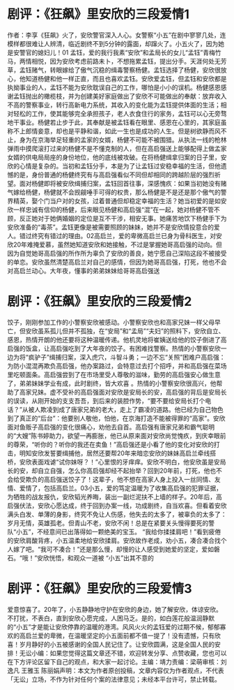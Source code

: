 # 剧评：《狂飙》里安欣的三段爱情1

作者：李享《狂飙》火了，安欣警官深入人心。女警察“小五”在剧中寥寥几处，连模样都很难让人辨清，临近剧终不到5分钟的露面，却蹿火了。小五火了，因为她是安警官的媳妇儿！01 孟钰，爱的我行我素“安欣”和孟局长的女儿“孟钰”青梅竹马，两情相悦，因为安欣考虑前路未卜，不想拖累孟钰，提出分手。天涯何处无芳草，孟钰赌气，转眼嫁给了傲气沉稳的缉毒警察杨健。孟钰选择了杨健，安欣很放心，他知道杨健和他一样正直，而且也喜欢孟钰。安欣爱孟钰，但孟钰和安欣都是执拗事业的人，孟钰不能为安欣耽误自己的工作，哪怕是小小的误机。杨健感恩感谢孟钰抛出的橄榄枝，并为创建美好家庭做出了安欣不可能做出的奉献：放弃收入不高的警察事业，转行高新电力系统，其收入的变化能为孟钰提供体面的生活；相对轻松的工作，使其能够完全承担孩子，老人衣食住行的家务，孟钰可以心无旁骛地干事业。杨健若止步于此，其奉献是被孟钰看在眼里、感恩在心里的，其家庭虽称不上郎情妾意，却也是平静和谐，如此一生也是成功的人生。但是树欲静而风不止，身为在京海举足轻重的孟家的女婿，杨健不可能不被围猎。从执法一线的枪林弹雨中摸爬滚打过来的杨健不是不懂克制的人，但在高启强送上能够配得上做孟家女婿的供电局局座的身份地位，他的底线被攻破。在将杨健缉拿归案的日子里，安欣的心情是复杂的。当初和孟钰分手，本是为了让孟钰过安稳幸福的生活，但他遗憾的是，身份普通的杨健终究有与高启强看似不同但却相同的跨越阶层的强烈祈望。面对杨健即将被安欣缉捕归案，孟钰回首往事，深感愧疚：如果当初她没有赌气嫁给杨健，杨健就不会觊觎唾手可得的权贵，那么杨健是不是还是那个傲气的警界精英，娶个门当户对的女孩，过着普通但却稳定幸福的生活？她当初爱的是如安欣一样忠诚有信仰的杨健，后来眼见杨健和高启强“混”在一起，她对杨健不管不顾，反正她对于她俩婚姻的定位是互不干涉，相安无事。她痛苦地饮下杨健手下为安欣准备的“毒茶”。孟钰更像是被需要照顾的妹妹，她并不是安欣情投意合的爱人。错过终究有错过的理由。02高启兰，爱的卑微高启兰已身为骨科医生，对安欣20年难掩爱慕，虽然她知道安欣和她接触，不过是掌握她哥高启强的动向。但因为自觉她哥高启强的所作所为辜负了安欣的善良，她宁愿自己深陷这段不被接受的单恋。安欣虽然清楚高启兰对自己的感情，但因为她哥高启强，打死，他也不会对高启兰动心。大年夜，懂事的弟弟妹妹给哥哥高启强送

# 剧评：《狂飙》里安欣的三段爱情2

饺子，刚刚参加工作的小警察安欣被感动。小警察安欣也和高家兄妹一样父母早亡，但安欣虽系孤儿但并不孤独，在“安局”和“孟局”“夫妇”的照料下，安欣自立、感恩，热情开朗的他还要将这种温暖传递。他机灵地将崔姨送给他的饺子倒进了高启强的饭盒，让高启强吃到了大年夜的饺子。有困难找警察。热情的小警察安欣一边为将“疯驴子”缉捕归案，深入虎穴，斗智斗勇；一边不忘“关照”困难户高启强：为防小混混再欺负高启强，他办案路过，会特意过去打个招呼，并和高启强在菜场里吃顿面条。高启强尝到了在市场里受人尊敬的滋味，勤劳的高启强安心做生意了，弟弟妹妹学业有成，此时剧终，皆大欢喜 。热情的小警察安欣很高兴，他帮助了高家兄妹。虚不受补的高启强面对安欣是安局长的安，高启强的背后是安局长的误读，从刚开始的支支吾吾，到后来的装腔作势，“要不要给安局长打个电话？”从被人欺凌到成了唐家兄弟的老大，走上了霸凌的道路。他已经为自己物色到了真正的“后台”：他要别人敬他，怕他，在京海打造不能被得罪的“高家”。安欣面对鱼贩子高启强的变化很痛心，劝他去自首。高启强有唐家兄弟和霸气聪明的“大嫂”陈书婷助力，欲望一再膨胀，他已从原来面对安欣尚觉愧疚，到庆幸眼前的尊荣，“听你的？听你的我还在卖鱼！”高启强还是小看了他的变化对安欣的打击，明知安欣发誓要缉捕他，居然还要帮20年来暗恋安欣的妹妹高启兰牵线搭桥，安欣表面戏谑“试你妹呀？！”心里恨的牙痒痒。安欣不明白，他安欣虽是安局长的安，却自立自强，怎么你高启强却经不起抬举？回到20年前，打死，他也不会给受欺负的高启强送饺子了！这辈子，他不想在高家人身上投入一丝同情、友情、爱情了，包括高启兰。03小五，爱的笃定温暖为了收集高启强的犯罪证据，为牺牲的战友报仇，安欣韬光养晦，装出一副烂泥扶不上墙的样子。20年后，高启强伏法，安欣心愿达成，终于回到办案一线，功成剧终，自当欢喜。但看着安欣满头白发、单薄的身影，终究不免让人伤感，他失去的太多了，被辜负的太多了：岁月无情，英雄孤老。但青山不老，安欣不闲！总是在紧要关头慢得要死的警队“小五”，不经意间已出落得如一颗绝美的宝玉。 “我给你揉揉肩吧！”看到疲倦的安欣肩酸背疼，小五温柔地给安欣揉肩。安欣故作老成，劝小五，凑合凑合找个人嫁了吧。“我可不凑合！”还是那么慢，却慢的让人感受到她爱的坚定，爱如磐石。“哦！”安欣恍悟，和观众一道被 “小五”出其不意的

# 剧评：《狂飙》里安欣的三段爱情3

爱意惊喜了。20年了，小五静静地守护在安欣的身边，她了解安欣，体谅安欣。不打扰，不表白，直到安欣心愿完成，人困马乏。是的，如白莲花般温润静默的“小五”才是能让安欣停靠的温暖的港湾。风风火火的孟钰爱的过期不候，郁郁寡欢的高启兰爱的卑微，在温暖坚定的小五面前都不值一提了！没有遗憾，只有欣喜！岁月静好的小五被感谢的全国人民记住了。让安欣圆满，这是全国人民的安排！无讼小编：如果您觉得这篇文章还不错，欢迎转发分享、点赞收藏，您也可以在下方评论区留下自己的观点，和大家一起讨论。主编：靖力责编：梁萌审核：刘逸凡 王雅玉 陈丽娟声明：本文为作者原创投稿，文章内容仅为作者观点，不代表「无讼」立场，不作为针对任何个案的法律意见；未经本平台许可，禁止转载。

